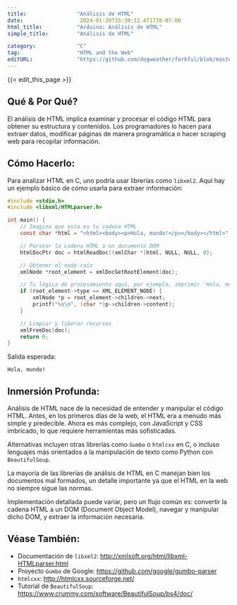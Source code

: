 ```yaml
---
title:                "Análisis de HTML"
date:                  2024-01-20T15:30:12.471770-07:00
html_title:           "Arduino: Análisis de HTML"
simple_title:         "Análisis de HTML"

category:             "C"
tag:                  "HTML and the Web"
editURL:              "https://github.com/dogweather/forkful/blob/master/content/es/c/parsing-html.md"
---
```


{{< edit_this_page >}}

## Qué & Por Qué?
El análisis de HTML implica examinar y procesar el código HTML para obtener su estructura y contenidos. Los programadores lo hacen para extraer datos, modificar páginas de manera programática o hacer scraping web para recopilar información.

## Cómo Hacerlo:
Para analizar HTML en C, uno podría usar librerías como `libxml2`. Aquí hay un ejemplo básico de cómo usarla para extraer información:

```C
#include <stdio.h>
#include <libxml/HTMLparser.h>

int main() {
    // Imagina que esta es tu cadena HTML
    const char *html = "<html><body><p>Hola, mundo!</p></body></html>";

    // Parsear la cadena HTML a un documento DOM
    htmlDocPtr doc = htmlReadDoc((xmlChar *)html, NULL, NULL, 0);

    // Obtener el nodo raíz
    xmlNode *root_element = xmlDocGetRootElement(doc);

    // Tu lógica de procesamiento aquí, por ejemplo, imprimir 'Hola, mundo!'
    if (root_element->type == XML_ELEMENT_NODE) {
        xmlNode *p = root_element->children->next;
        printf("%s\n", (char *)p->children->content);
    }

    // Limpiar y liberar recursos
    xmlFreeDoc(doc);
    return 0;
}
```

Salida esperada:
```
Hola, mundo!
```

## Inmersión Profunda:
Análisis de HTML nace de la necesidad de entender y manipular el código HTML. Antes, en los primeros días de la web, el HTML era a menudo más simple y predecible. Ahora es más complejo, con JavaScript y CSS imbricado, lo que requiere herramientas más sofisticadas.

Alternativas incluyen otras librerías como `Gumbo` o `htmlcxx` en C, o incluso lenguajes más orientados a la manipulación de texto como Python con `BeautifulSoup`.

La mayoría de las librerías de análisis de HTML en C manejan bien los documentos mal formados, un detalle importante ya que el HTML en la web no siempre sigue las normas.

Implementación detallada puede variar, pero un flujo común es: convertir la cadena HTML a un DOM (Document Object Model), navegar y manipular dicho DOM, y extraer la información necesaria.

## Véase También:
- Documentación de `libxml2`: http://xmlsoft.org/html/libxml-HTMLparser.html
- Proyecto `Gumbo` de Google: https://github.com/google/gumbo-parser
- `htmlcxx`: http://htmlcxx.sourceforge.net/
- Tutorial de `BeautifulSoup`: https://www.crummy.com/software/BeautifulSoup/bs4/doc/
